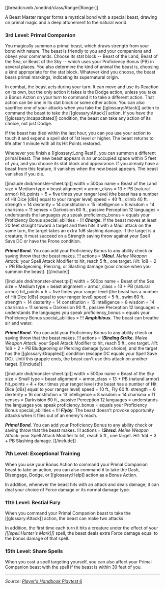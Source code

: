 [[breadcrumb /onednd/class/Ranger|Ranger]]

A Beast Master ranger forms a mystical bond with a special beast, drawing on primal magic and a deep attunement to the natural world.

### 3rd Level: Primal Companion

You magically summon a primal beast, which draws strength from your bond with nature. The beast is friendly to you and your companions and obeys your commands. Choose its stat block -- Beast of the Land, Beast of the Sea, or Beast of the Sky -- which uses your Proficiency Bonus (PB) in several places. You also determine the kind of animal the beast is, choosing a kind appropriate for the stat block. Whatever kind you choose, the beast bears primal markings, indicating its supernatural origin.

In combat, the beast acts during your turn. It can move and use its Reaction on its own, but the only action it takes is the Dodge action, unless you take a Bonus Action on your turn to command it to take a different action. That action can be one in its stat block or some other action. You can also sacrifice one of your attacks when you take the [[glossary:Attack]] action to command the beast to take the [[glossary:Attack]] action. If you have the [[glossary:Incapacitated]] condition, the beast can take any action of its choice, not just Dodge.

If the beast has died within the last hour, you can you use your action to touch it and expend a spell slot of 1st level or higher. The beast returns to life after 1 minute with all its Hit Points restored.

Whenever you finish a [[glossary:Long Rest]], you can summon a different primal beast. The new beast appears in an unoccupied space within 5 feet of you, and you choose its stat block and appearance. If you already have a beast from this feature, it vanishes when the new beast appears. The beast vanishes if you die.

<div class="monster-include" markdown="1">

[[include dnd/monster-sheet.tpl]]
width = 500px
name = Beast of the Land
size = Medium
type = beast
alignment = 
armor_class = 13 + PB (natural armor)
hit_points = 5 + five times your ranger level (the beast has a number of Hit Dice [d8s] equal to your ranger level)
speed = 40 ft., climb 40 ft.
strength = 14
dexterity = 14
constitution = 15
intelligence = 8
wisdom = 14
charisma = 11
senses = Darkvision 60 ft., passive Perception 12
languages = understands the languages you speak
proficiency_bonus = equals your Proficiency Bonus
special_abilities = !!!
***Charge.*** If the beast moves at least 20 feet straight toward a target and then hits it with a Maul attack on the same turn, the target takes an extra 1d6 slashing damage. If the target is a creature, it must succeed on a Strength saving throw against your Spell Save DC or have the Prone condition.

***Primal Bond.*** You can add your Proficiency Bonus to any ability check or saving throw that the beast makes.
!!!
actions = !***Maul.*** _Melee Weapon Attack:_ your Spell Attack Modifier to hit, reach 5 ft., one target. _Hit:_ 1d8 + 2 + PB Bludgeoning, Piercing, or Slashing damage (your choice when you summon the beast).
[[/include]]

</div>

<div class="monster-include" markdown="1">

[[include dnd/monster-sheet.tpl]]
width = 500px
name = Beast of the Sea
size = Medium
type = beast
alignment = 
armor_class = 13 + PB (natural armor)
hit_points = 5 + five times your ranger level (the beast has a number of Hit Dice [d8s] equal to your ranger level)
speed = 5 ft., swim 60 ft.
strength = 14
dexterity = 14
constitution = 15
intelligence = 8
wisdom = 14
charisma = 11
senses = Darkvision 90 ft., passive Perception 12
languages = understands the languages you speak
proficiency_bonus = equals your Proficiency Bonus
special_abilities = !!!
***Amphibious.*** The beast can breathe air and water.

***Primal Bond.*** You can add your Proficiency Bonus to any ability check or saving throw that the beast makes.
!!!
actions = !***Binding Strike.*** _Melee Weapon Attack:_ your Spell Attack Modifier to hit, reach 5 ft., one target. _Hit:_ 1d6 + 2 + PB Bludgeoning or Piercing damage (your choice), and the target has the [[glossary:Grappled]] condition (escape DC equals your Spell Save DC). Until this grapple ends, the beast can't use this attack on another target.
[[/include]]

</div>

<div class="monster-include" markdown="1">

[[include dnd/monster-sheet.tpl]]
width = 500px
name = Beast of the Sky
size = Small
type = beast
alignment = 
armor_class = 13 + PB (natural armor)
hit_points = 4 + four times your ranger level (the beast has a number of Hit Dice [d6s] equal to your ranger level)
speed = 10 ft., Fly 60 ft.
strength = 6
dexterity = 16
constitution = 13
intelligence = 8
wisdom = 14
charisma = 11
senses = Darkvision 60 ft., passive Perception 12
languages = understands the languages you speak
proficiency_bonus = equals your Proficiency Bonus
special_abilities = !!!
***Flyby.*** The beast doesn't provoke opportunity attacks when it flies out of an enemy's reach.

***Primal Bond.*** You can add your Proficiency Bonus to any ability check or saving throw that the beast makes.
!!!
actions = !***Shred.*** _Melee Weapon Attack:_ your Spell Attack Modifier to hit, reach 5 ft., one target. _Hit:_ 1d4 + 3 + PB Slashing damage.
[[/include]]

</div>

### 7th Level: Exceptional Training

When you use your Bonus Action to command your Primal Companion beast to take an action, you can also command it to take the Dash, Disengage, Dodge, or [[glossary:Help]] action as a Bonus Action.

In addition, whenever the beast hits with an attack and deals damage, it can deal your choice of Force damage or its normal damage type.

### 11th Level: Bestial Fury

When you command your Primal Companion beast to take the [[glossary:Attack]] action, the beast can make two attacks.

In addition, the first time each turn it hits a creature under the effect of your _[[[spell:Hunter's Mark]]]_ spell, the beast deals extra Force damage equal to the bonus damage of that spell.

### 15th Level: Share Spells

When you cast a spell targeting yourself, you can also affect your Primal Companion beast with the spell if the beast is within 30 feet of you.

----

_Source: [Player's Handbook Playtest 6](https://www.dndbeyond.com/sources/ua/ph-playtest-6)_

